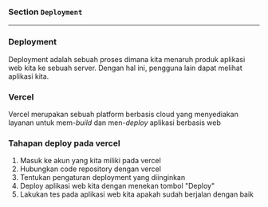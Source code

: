 ### Section `Deployment`

---

### Deployment

Deployment adalah sebuah proses dimana kita menaruh produk aplikasi web kita ke sebuah server. Dengan hal ini, pengguna lain dapat melihat aplikasi kita.

### Vercel

Vercel merupakan sebuah platform berbasis cloud yang menyediakan layanan untuk mem-_build_ dan men-_deploy_ aplikasi berbasis web

### Tahapan deploy pada vercel

1. Masuk ke akun yang kita miliki pada vercel
2. Hubungkan code repository dengan vercel
3. Tentukan pengaturan deployment yang diinginkan
4. Deploy aplikasi web kita dengan menekan tombol "Deploy"
5. Lakukan tes pada aplikasi web kita apakah sudah berjalan dengan baik
